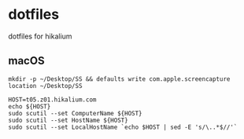 # dotfiles
dotfiles for hikalium

## macOS
```
mkdir -p ~/Desktop/SS && defaults write com.apple.screencapture location ~/Desktop/SS

HOST=t05.z01.hikalium.com
echo ${HOST}
sudo scutil --set ComputerName ${HOST}
sudo scutil --set HostName ${HOST}
sudo scutil --set LocalHostName `echo $HOST | sed -E 's/\..*$//'`
```
